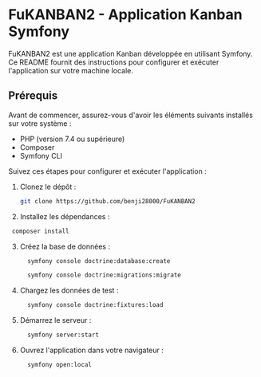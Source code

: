 # FuKANBAN2 - Application Kanban Symfony

FuKANBAN2 est une application Kanban développée en utilisant Symfony. Ce README fournit des instructions pour configurer
et exécuter l'application sur votre machine locale.

## Prérequis

Avant de commencer, assurez-vous d'avoir les éléments suivants installés sur votre système :

- PHP (version 7.4 ou supérieure)
- Composer
- Symfony CLI

Suivez ces étapes pour configurer et exécuter l'application :

1. Clonez le dépôt :

   ```bash
   git clone https://github.com/benji28000/FuKANBAN2
   ```
2. Installez les dépendances :

  ```bash
   composer install
  ```

3. Créez la base de données :

   ```bash
     symfony console doctrine:database:create
   ```

   ```bash
     symfony console doctrine:migrations:migrate
   ```
    
4. Chargez les données de test :
   ```bash
     symfony console doctrine:fixtures:load
   ```
    
5. Démarrez le serveur :
   ```bash
     symfony server:start
   ```
    
6. Ouvrez l'application dans votre navigateur :
   ```bash
     symfony open:local
   ```